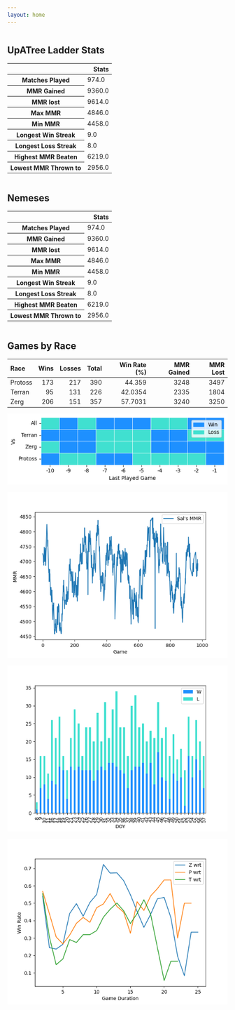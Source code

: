```yaml
---
layout: home
---
```


<div class="row">
    <div class="column">
        <h2>UpATree Ladder Stats</h2>
        <table>
  <thead>
    <tr style="text-align: right;">
      <th></th>
      <th>Stats</th>
    </tr>
  </thead>
  <tbody>
    <tr>
      <th>Matches Played</th>
      <td>974.0</td>
    </tr>
    <tr>
      <th>MMR Gained</th>
      <td>9360.0</td>
    </tr>
    <tr>
      <th>MMR lost</th>
      <td>9614.0</td>
    </tr>
    <tr>
      <th>Max MMR</th>
      <td>4846.0</td>
    </tr>
    <tr>
      <th>Min MMR</th>
      <td>4458.0</td>
    </tr>
    <tr>
      <th>Longest Win Streak</th>
      <td>9.0</td>
    </tr>
    <tr>
      <th>Longest Loss Streak</th>
      <td>8.0</td>
    </tr>
    <tr>
      <th>Highest MMR Beaten</th>
      <td>6219.0</td>
    </tr>
    <tr>
      <th>Lowest MMR Thrown to</th>
      <td>2956.0</td>
    </tr>
  </tbody>
</table>
    </div>
    <div class="column">
        <h2>Nemeses</h2>
        <table>
  <thead>
    <tr style="text-align: right;">
      <th></th>
      <th>Stats</th>
    </tr>
  </thead>
  <tbody>
    <tr>
      <th>Matches Played</th>
      <td>974.0</td>
    </tr>
    <tr>
      <th>MMR Gained</th>
      <td>9360.0</td>
    </tr>
    <tr>
      <th>MMR lost</th>
      <td>9614.0</td>
    </tr>
    <tr>
      <th>Max MMR</th>
      <td>4846.0</td>
    </tr>
    <tr>
      <th>Min MMR</th>
      <td>4458.0</td>
    </tr>
    <tr>
      <th>Longest Win Streak</th>
      <td>9.0</td>
    </tr>
    <tr>
      <th>Longest Loss Streak</th>
      <td>8.0</td>
    </tr>
    <tr>
      <th>Highest MMR Beaten</th>
      <td>6219.0</td>
    </tr>
    <tr>
      <th>Lowest MMR Thrown to</th>
      <td>2956.0</td>
    </tr>
  </tbody>
</table>
    </div>
</div>

## Games by Race

| Race    |   Wins |   Losses |   Total |   Win Rate (%) |   MMR Gained |   MMR Lost |
|:--------|-------:|---------:|--------:|---------------:|-------------:|-----------:|
| Protoss |    173 |      217 |     390 |        44.359  |         3248 |       3497 |
| Terran  |     95 |      131 |     226 |        42.0354 |         2335 |       1804 |
| Zerg    |    206 |      151 |     357 |        57.7031 |         3240 |       3250 |

![Games by Race](./assets/gm_hist.png)

![Sal's MMR](./assets/MMR.png)

![Daily Stats](./assets/daily.png)

![Win Rate vs Time](./assets/r_wrt.png)

